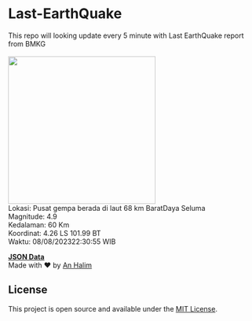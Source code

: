 # Last-EarthQuake
This repo will looking update every 5 minute with Last EarthQuake report from BMKG
<br>
<br>
<img src="https://static.bmkg.go.id/20230808223055.mmi.jpg" width="300"/>
<br>
Lokasi: Pusat gempa berada di laut 68 km BaratDaya Seluma <br>
Magnitude: 4.9 <br>
Kedalaman: 60 Km <br>
Koordinat: 4.26 LS 101.99 BT <br>
Waktu: 08/08/202322:30:55 WIB <br>

<a href="./data/data.json">**JSON Data**</a>
<br>
Made with ❤️ by <a href="https://github.com/an-halim">An Halim</a>
## License

This project is open source and available under the [MIT License](LICENSE).

